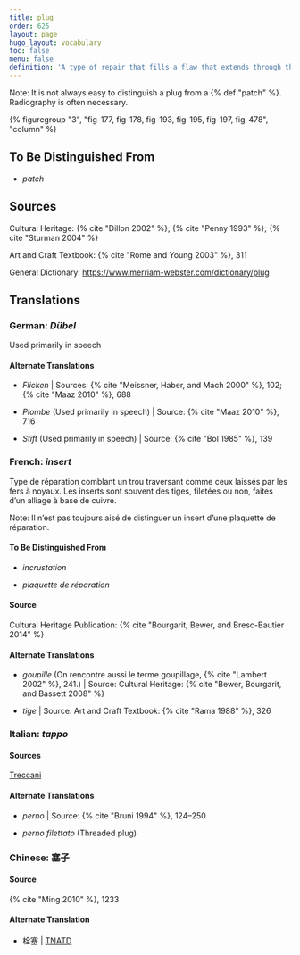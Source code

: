 ```yaml
---
title: plug
order: 625
layout: page
hugo_layout: vocabulary
toc: false
menu: false
definition: 'A type of repair that fills a flaw that extends through the full thickness of the metal wall, for example those that occur with the removal of core pins and armature rods. Circular plugs are often threaded in order to mechanically lock them in place. See [I.4](#I.4).'
---
```


<div class="backmatter">
Note: It is not always easy to distinguish a plug from a {% def "patch" %}. Radiography is often necessary.
</div>

{% figuregroup "3", "fig-177, fig-178, fig-193, fig-195, fig-197, fig-478", "column" %}

## To Be Distinguished From

- *patch*

## Sources

Cultural Heritage: {% cite "Dillon 2002" %}; {% cite "Penny 1993" %}; {% cite "Sturman 2004" %}

Art and Craft Textbook: {% cite "Rome and Young 2003" %}, 311

General Dictionary: <https://www.merriam-webster.com/dictionary/plug>

## Translations

<div class="accordion">

### **German**: *Dübel*

Used primarily in speech

#### Alternate Translations

- *Flicken* | Sources: {% cite "Meissner, Haber, and Mach 2000" %}, 102; {% cite "Maaz 2010" %}, 688

- *Plombe* (Used primarily in speech) | Source: {% cite "Maaz 2010" %}, 716

- *Stift* (Used primarily in speech) | Source: {% cite "Bol 1985" %}, 139

### **French**: *insert*

Type de réparation comblant un trou traversant comme ceux laissés par les fers à noyaux. Les inserts sont souvent des tiges, filetées ou non, faites d’un alliage à base de cuivre.

<div class="backmatter">
Note: Il n’est pas toujours aisé de distinguer un insert d’une plaquette de réparation.
</div>

#### To Be Distinguished From

- *incrustation*

- *plaquette de réparation*

#### Source

Cultural Heritage Publication: {% cite "Bourgarit, Bewer, and Bresc-Bautier 2014" %}

#### Alternate Translations

- *goupille* (On rencontre aussi le terme goupillage, {% cite "Lambert 2002" %}, 241.) | Source: Cultural Heritage: {% cite "Bewer, Bourgarit, and Bassett 2008" %}

- *tige* | Source: Art and Craft Textbook: {% cite "Rama 1988" %}, 326

### **Italian**: *tappo*

#### Sources

[Treccani](https://www.treccani.it/vocabolario/tappo/)

#### Alternate Translations

- *perno* | Source: {% cite "Bruni 1994" %}, 124–250

- *perno filettato* (Threaded plug)

### **Chinese**: 塞子

#### Source

{% cite "Ming 2010" %}, 1233

#### Alternate Translation

- 栓塞 | [TNATD](https://terms.naer.edu.tw/detail/625440/?index=3)

</div>
